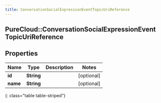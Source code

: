 ```yaml
---
title: ConversationSocialExpressionEventTopicUriReference
---
```

## PureCloud::ConversationSocialExpressionEventTopicUriReference

## Properties

|Name | Type | Description | Notes|
|------------ | ------------- | ------------- | -------------|
| **id** | **String** |  | [optional] |
| **name** | **String** |  | [optional] |
{: class="table table-striped"}


